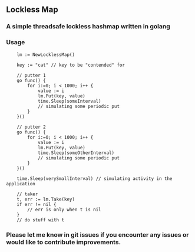 ## Lockless Map

### A simple threadsafe lockless hashmap written in golang


### Usage

```
	lm := NewLocklessMap()

	key := "cat" // key to be "contended" for

	// putter 1
	go func() {
		for i:=0; i < 1000; i++ {
			value := i
			lm.Put(key, value)
			time.Sleep(someInterval) 
			// simulating some periodic put
		}
	}()

	// putter 2
	go func() {
		for i:=0; i < 1000; i++ {
			value := i
			lm.Put(key, value)
			time.Sleep(someOtherInterval) 
			// simulating some periodic put
		}
	}()

	time.Sleep(verySmallInterval) // simulating activity in the application

	// taker
	t, err := lm.Take(key)
	if err != nil {
		// err is only when t is nil	
	}
	// do stuff with t
```

### Please let me know in git issues if you encounter any issues or would like to contribute improvements.
